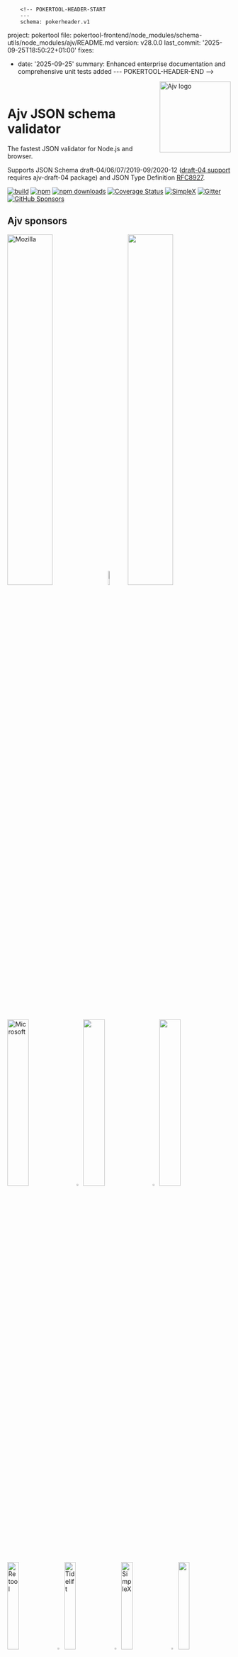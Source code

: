         <!-- POKERTOOL-HEADER-START
        ---
        schema: pokerheader.v1
project: pokertool
file: pokertool-frontend/node_modules/schema-utils/node_modules/ajv/README.md
version: v28.0.0
last_commit: '2025-09-25T18:50:22+01:00'
fixes:
- date: '2025-09-25'
  summary: Enhanced enterprise documentation and comprehensive unit tests added
        ---
        POKERTOOL-HEADER-END -->
<img align="right" alt="Ajv logo" width="160" src="https://ajv.js.org/img/ajv.svg">

&nbsp;

# Ajv JSON schema validator

The fastest JSON validator for Node.js and browser.

Supports JSON Schema draft-04/06/07/2019-09/2020-12 ([draft-04 support](https://ajv.js.org/json-schema.html#draft-04) requires ajv-draft-04 package) and JSON Type Definition [RFC8927](https://datatracker.ietf.org/doc/rfc8927/).

[![build](https://github.com/ajv-validator/ajv/actions/workflows/build.yml/badge.svg)](https://github.com/ajv-validator/ajv/actions?query=workflow%3Abuild)
[![npm](https://img.shields.io/npm/v/ajv.svg)](https://www.npmjs.com/package/ajv)
[![npm downloads](https://img.shields.io/npm/dm/ajv.svg)](https://www.npmjs.com/package/ajv)
[![Coverage Status](https://coveralls.io/repos/github/ajv-validator/ajv/badge.svg?branch=master)](https://coveralls.io/github/ajv-validator/ajv?branch=master)
[![SimpleX](https://img.shields.io/badge/chat-on%20SimpleX-70F0F9)](https://simplex.chat/contact#/?v=1-2&smp=smp%3A%2F%2Fu2dS9sG8nMNURyZwqASV4yROM28Er0luVTx5X1CsMrU%3D%40smp4.simplex.im%2F8KvvURM6J38Gdq9dCuPswMOkMny0xCOJ%23%2F%3Fv%3D1-2%26dh%3DMCowBQYDK2VuAyEAr8rPVRuMOXv6kwF2yUAap-eoVg-9ssOFCi1fIrxTUw0%253D%26srv%3Do5vmywmrnaxalvz6wi3zicyftgio6psuvyniis6gco6bp6ekl4cqj4id.onion&data=%7B%22type%22%3A%22group%22%2C%22groupLinkId%22%3A%224pwLRgWHU9tlroMWHz0uOg%3D%3D%22%7D)
[![Gitter](https://img.shields.io/gitter/room/ajv-validator/ajv.svg)](https://gitter.im/ajv-validator/ajv)
[![GitHub Sponsors](https://img.shields.io/badge/$-sponsors-brightgreen)](https://github.com/sponsors/epoberezkin)

## Ajv sponsors

[<img src="https://ajv.js.org/img/mozilla.svg" width="45%" alt="Mozilla">](https://www.mozilla.org)<img src="https://ajv.js.org/img/gap.svg" width="9%">[<img src="https://ajv.js.org/img/reserved.svg" width="45%">](https://opencollective.com/ajv)

[<img src="https://ajv.js.org/img/microsoft.png" width="31%" alt="Microsoft">](https://opensource.microsoft.com)<img src="https://ajv.js.org/img/gap.svg" width="3%">[<img src="https://ajv.js.org/img/reserved.svg" width="31%">](https://opencollective.com/ajv)<img src="https://ajv.js.org/img/gap.svg" width="3%">[<img src="https://ajv.js.org/img/reserved.svg" width="31%">](https://opencollective.com/ajv)

[<img src="https://ajv.js.org/img/retool.svg" width="22.5%" alt="Retool">](https://retool.com/?utm_source=sponsor&utm_campaign=ajv)<img src="https://ajv.js.org/img/gap.svg" width="3%">[<img src="https://ajv.js.org/img/tidelift.svg" width="22.5%" alt="Tidelift">](https://tidelift.com/subscription/pkg/npm-ajv?utm_source=npm-ajv&utm_medium=referral&utm_campaign=enterprise)<img src="https://ajv.js.org/img/gap.svg" width="3%">[<img src="https://ajv.js.org/img/simplex.svg" width="22.5%" alt="SimpleX">](https://github.com/simplex-chat/simplex-chat)<img src="https://ajv.js.org/img/gap.svg" width="3%">[<img src="https://ajv.js.org/img/reserved.svg" width="22.5%">](https://opencollective.com/ajv)

## Contributing

More than 100 people contributed to Ajv, and we would love to have you join the development. We welcome implementing new features that will benefit many users and ideas to improve our documentation.

Please review [Contributing guidelines](./CONTRIBUTING.md) and [Code components](https://ajv.js.org/components.html).

## Documentation

All documentation is available on the [Ajv website](https://ajv.js.org).

Some useful site links:

- [Getting started](https://ajv.js.org/guide/getting-started.html)
- [JSON Schema vs JSON Type Definition](https://ajv.js.org/guide/schema-language.html)
- [API reference](https://ajv.js.org/api.html)
- [Strict mode](https://ajv.js.org/strict-mode.html)
- [Standalone validation code](https://ajv.js.org/standalone.html)
- [Security considerations](https://ajv.js.org/security.html)
- [Command line interface](https://ajv.js.org/packages/ajv-cli.html)
- [Frequently Asked Questions](https://ajv.js.org/faq.html)

## <a name="sponsors"></a>Please [sponsor Ajv development](https://github.com/sponsors/epoberezkin)

Since I asked to support Ajv development 40 people and 6 organizations contributed via GitHub and OpenCollective - this support helped receiving the MOSS grant!

Your continuing support is very important - the funds will be used to develop and maintain Ajv once the next major version is released.

Please sponsor Ajv via:

- [GitHub sponsors page](https://github.com/sponsors/epoberezkin) (GitHub will match it)
- [Ajv Open Collective](https://opencollective.com/ajv)

Thank you.

#### Open Collective sponsors

<a href="https://opencollective.com/ajv"><img src="https://opencollective.com/ajv/individuals.svg?width=890"></a>

<a href="https://opencollective.com/ajv/organization/0/website"><img src="https://opencollective.com/ajv/organization/0/avatar.svg"></a>
<a href="https://opencollective.com/ajv/organization/1/website"><img src="https://opencollective.com/ajv/organization/1/avatar.svg"></a>
<a href="https://opencollective.com/ajv/organization/2/website"><img src="https://opencollective.com/ajv/organization/2/avatar.svg"></a>
<a href="https://opencollective.com/ajv/organization/3/website"><img src="https://opencollective.com/ajv/organization/3/avatar.svg"></a>
<a href="https://opencollective.com/ajv/organization/4/website"><img src="https://opencollective.com/ajv/organization/4/avatar.svg"></a>
<a href="https://opencollective.com/ajv/organization/5/website"><img src="https://opencollective.com/ajv/organization/5/avatar.svg"></a>
<a href="https://opencollective.com/ajv/organization/6/website"><img src="https://opencollective.com/ajv/organization/6/avatar.svg"></a>
<a href="https://opencollective.com/ajv/organization/7/website"><img src="https://opencollective.com/ajv/organization/7/avatar.svg"></a>
<a href="https://opencollective.com/ajv/organization/8/website"><img src="https://opencollective.com/ajv/organization/8/avatar.svg"></a>
<a href="https://opencollective.com/ajv/organization/9/website"><img src="https://opencollective.com/ajv/organization/9/avatar.svg"></a>
<a href="https://opencollective.com/ajv/organization/10/website"><img src="https://opencollective.com/ajv/organization/10/avatar.svg"></a>
<a href="https://opencollective.com/ajv/organization/11/website"><img src="https://opencollective.com/ajv/organization/11/avatar.svg"></a>
<a href="https://opencollective.com/ajv/organization/12/website"><img src="https://opencollective.com/ajv/organization/12/avatar.svg"></a>
<a href="https://opencollective.com/ajv/organization/13/website"><img src="https://opencollective.com/ajv/organization/13/avatar.svg"></a>
<a href="https://opencollective.com/ajv/organization/14/website"><img src="https://opencollective.com/ajv/organization/14/avatar.svg"></a>
<a href="https://opencollective.com/ajv/organization/15/website"><img src="https://opencollective.com/ajv/organization/15/avatar.svg"></a>
<a href="https://opencollective.com/ajv/organization/16/website"><img src="https://opencollective.com/ajv/organization/16/avatar.svg"></a>
<a href="https://opencollective.com/ajv/organization/17/website"><img src="https://opencollective.com/ajv/organization/17/avatar.svg"></a>
<a href="https://opencollective.com/ajv/organization/18/website"><img src="https://opencollective.com/ajv/organization/18/avatar.svg"></a>
<a href="https://opencollective.com/ajv/organization/19/website"><img src="https://opencollective.com/ajv/organization/19/avatar.svg"></a>
<a href="https://opencollective.com/ajv/organization/20/website"><img src="https://opencollective.com/ajv/organization/20/avatar.svg"></a>
<a href="https://opencollective.com/ajv/organization/21/website"><img src="https://opencollective.com/ajv/organization/21/avatar.svg"></a>
<a href="https://opencollective.com/ajv/organization/22/website"><img src="https://opencollective.com/ajv/organization/22/avatar.svg"></a>
<a href="https://opencollective.com/ajv/organization/23/website"><img src="https://opencollective.com/ajv/organization/23/avatar.svg"></a>
<a href="https://opencollective.com/ajv/organization/24/website"><img src="https://opencollective.com/ajv/organization/24/avatar.svg"></a>

## Performance

Ajv generates code to turn JSON Schemas into super-fast validation functions that are efficient for v8 optimization.

Currently Ajv is the fastest and the most standard compliant validator according to these benchmarks:

- [json-schema-benchmark](https://github.com/ebdrup/json-schema-benchmark) - 50% faster than the second place
- [jsck benchmark](https://github.com/pandastrike/jsck#benchmarks) - 20-190% faster
- [z-schema benchmark](https://rawgit.com/zaggino/z-schema/master/benchmark/results.html)
- [themis benchmark](https://cdn.rawgit.com/playlyfe/themis/master/benchmark/results.html)

Performance of different validators by [json-schema-benchmark](https://github.com/ebdrup/json-schema-benchmark):

[![performance](https://chart.googleapis.com/chart?chxt=x,y&cht=bhs&chco=76A4FB&chls=2.0&chbh=62,4,1&chs=600x416&chxl=-1:|ajv|@exodus/schemasafe|is-my-json-valid|djv|@cfworker/json-schema|jsonschema/=t:100,69.2,51.5,13.1,5.1,1.2)](https://github.com/ebdrup/json-schema-benchmark/blob/master/README.md#performance)

## Features

- Ajv implements JSON Schema [draft-06/07/2019-09/2020-12](http://json-schema.org/) standards (draft-04 is supported in v6):
  - all validation keywords (see [JSON Schema validation keywords](https://ajv.js.org/json-schema.html))
  - [OpenAPI](https://github.com/OAI/OpenAPI-Specification/blob/master/versions/3.0.3.md) extensions:
    - NEW: keyword [discriminator](https://ajv.js.org/json-schema.html#discriminator).
    - keyword [nullable](https://ajv.js.org/json-schema.html#nullable).
  - full support of remote references (remote schemas have to be added with `addSchema` or compiled to be available)
  - support of recursive references between schemas
  - correct string lengths for strings with unicode pairs
  - JSON Schema [formats](https://ajv.js.org/guide/formats.html) (with [ajv-formats](https://github.com/ajv-validator/ajv-formats) plugin).
  - [validates schemas against meta-schema](https://ajv.js.org/api.html#api-validateschema)
- NEW: supports [JSON Type Definition](https://datatracker.ietf.org/doc/rfc8927/):
  - all keywords (see [JSON Type Definition schema forms](https://ajv.js.org/json-type-definition.html))
  - meta-schema for JTD schemas
  - "union" keyword and user-defined keywords (can be used inside "metadata" member of the schema)
- supports [browsers](https://ajv.js.org/guide/environments.html#browsers) and Node.js 10.x - current
- [asynchronous loading](https://ajv.js.org/guide/managing-schemas.html#asynchronous-schema-loading) of referenced schemas during compilation
- "All errors" validation mode with [option allErrors](https://ajv.js.org/options.html#allerrors)
- [error messages with parameters](https://ajv.js.org/api.html#validation-errors) describing error reasons to allow error message generation
- i18n error messages support with [ajv-i18n](https://github.com/ajv-validator/ajv-i18n) package
- [removing-additional-properties](https://ajv.js.org/guide/modifying-data.html#removing-additional-properties)
- [assigning defaults](https://ajv.js.org/guide/modifying-data.html#assigning-defaults) to missing properties and items
- [coercing data](https://ajv.js.org/guide/modifying-data.html#coercing-data-types) to the types specified in `type` keywords
- [user-defined keywords](https://ajv.js.org/guide/user-keywords.html)
- additional extension keywords with [ajv-keywords](https://github.com/ajv-validator/ajv-keywords) package
- [\$data reference](https://ajv.js.org/guide/combining-schemas.html#data-reference) to use values from the validated data as values for the schema keywords
- [asynchronous validation](https://ajv.js.org/guide/async-validation.html) of user-defined formats and keywords

## Install

To install version 8:

```
npm install ajv
```

## <a name="usage"></a>Getting started

Try it in the Node.js REPL: https://runkit.com/npm/ajv

In JavaScript:

```javascript
// or ESM/TypeScript import
import Ajv from "ajv"
// Node.js require:
const Ajv = require("ajv")

const ajv = new Ajv() // options can be passed, e.g. {allErrors: true}

const schema = {
  type: "object",
  properties: {
    foo: {type: "integer"},
    bar: {type: "string"},
  },
  required: ["foo"],
  additionalProperties: false,
}

const data = {
  foo: 1,
  bar: "abc",
}

const validate = ajv.compile(schema)
const valid = validate(data)
if (!valid) console.log(validate.errors)
```

Learn how to use Ajv and see more examples in the [Guide: getting started](https://ajv.js.org/guide/getting-started.html)

## Changes history

See [https://github.com/ajv-validator/ajv/releases](https://github.com/ajv-validator/ajv/releases)

**Please note**: [Changes in version 8.0.0](https://github.com/ajv-validator/ajv/releases/tag/v8.0.0)

[Version 7.0.0](https://github.com/ajv-validator/ajv/releases/tag/v7.0.0)

[Version 6.0.0](https://github.com/ajv-validator/ajv/releases/tag/v6.0.0).

## Code of conduct

Please review and follow the [Code of conduct](./CODE_OF_CONDUCT.md).

Please report any unacceptable behaviour to ajv.validator@gmail.com - it will be reviewed by the project team.

## Security contact

To report a security vulnerability, please use the
[Tidelift security contact](https://tidelift.com/security).
Tidelift will coordinate the fix and disclosure. Please do NOT report security vulnerabilities via GitHub issues.

## Open-source software support

Ajv is a part of [Tidelift subscription](https://tidelift.com/subscription/pkg/npm-ajv?utm_source=npm-ajv&utm_medium=referral&utm_campaign=readme) - it provides a centralised support to open-source software users, in addition to the support provided by software maintainers.

## License

[MIT](./LICENSE)
